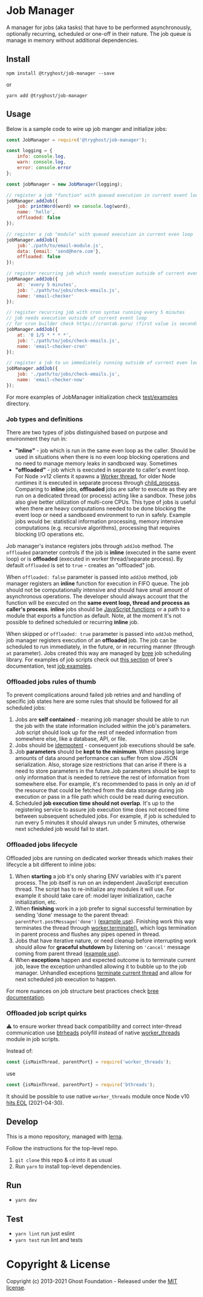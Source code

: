 # Job Manager

A manager for jobs (aka tasks) that have to be performed asynchronously, optionally recurring, scheduled or one-off in their nature. The job queue is manage in memory without additional dependencies.

## Install

`npm install @tryghost/job-manager --save`

or

`yarn add @tryghost/job-manager`


## Usage

Below is a sample code to wire up job manger and initialize jobs:
```js
const JobManager = require('@tryghost/job-manager');

const logging = {
    info: console.log,
    warn: console.log,
    error: console.error
};

const jobManager = new JobManager(logging);

// register a job "function" with queued execution in current event loop
jobManager.addJob({
    job: printWord(word) => console.log(word),
    name: 'hello',
    offloaded: false
});

// register a job "module" with queued execution in current even loop
jobManager.addJob({
    job:'./path/to/email-module.js',
    data: {email: 'send@here.com'},
    offloaded: false
});

// register recurring job which needs execution outside of current event loop
jobManager.addJob({
    at: 'every 5 minutes',
    job: './path/to/jobs/check-emails.js',
    name: 'email-checker'
});

// register recurring job with cron syntax running every 5 minutes
// job needs execution outside of current event loop
// for cron builder check https://crontab.guru/ (first value is seconds)
jobManager.addJob({
    at: '0 1/5 * * * *',
    job: './path/to/jobs/check-emails.js',
    name: 'email-checker-cron'
});

// register a job to un immediately running outside of current even loop
jobManager.addJob({
    job: './path/to/jobs/check-emails.js',
    name: 'email-checker-now'
});
```

For more examples of JobManager initialization check [test/examples](https://github.com/TryGhost/Utils/tree/master/packages/job-manager/test/examples) directory.

### Job types and definitions

There are two types of jobs distinguished based on purpose and environment they run in:
- **"inline"** - job which is run in the same even loop as the caller. Should be used in situations when there is no even loop blocking operations and no need to manage memory leaks in sandboxed way. Sometimes
- **"offloaded"** - job which is executed in separate to caller's event loop. For Node >v12 clients it spawns a [Worker thread](https://nodejs.org/dist/latest-v12.x/docs/api/worker_threads.html#worker_threads_new_worker_filename_options), for older Node runtimes it is executed in separate process through [child_process](https://nodejs.org/docs/latest-v10.x/api/child_process.html). Comparing to **inline** jobs, **offloaded** jobs are safer to execute as they are run on a dedicated thread (or process) acting like a sandbox. These jobs also give better utilization of multi-core CPUs. This type of jobs is useful when there are heavy computations needed to be done blocking the event loop or need a sandboxed environment to run in safely. Example jobs would be: statistical information processing, memory intensive computations (e.g. recursive algorithms), processing that requires blocking I/O operations etc.

Job manager's instance registers jobs through `addJob` method. The `offloaded` parameter controls if the job is **inline** (executed in the same event loop) or is **offloaded** (executed in worker thread/separate process). By default `offloaded` is set to `true` - creates an "offloaded" job.

When `offloaded: false` parameter is passed into `addJob` method, job manager registers an **inline** function for execution in FIFO queue. The job should not be computationally intensive and should have small amount of asynchronous operations. The developer should always account that the function will be executed on the **same event loop, thread and process as caller's process**. **inline** jobs should be [JavaScript functions](https://developer.mozilla.org/en-US/docs/Web/JavaScript/Reference/Global_Objects/Function) or a path to a module that exports a function as default. Note, at the moment it's not possible to defined scheduled or recurring **inline** job.

When skipped or `offloaded: true` parameter is passed into `addJob` method, job manager registers execution of an **offloaded** job. The job can be scheduled to run immediately, in the future, or in recurring manner (through `at` parameter). Jobs created this way are managed by [bree](https://github.com/breejs/bree) job scheduling library. For examples of job scripts check out [this section](https://github.com/breejs/bree#nodejs-email-queue-job-scheduling-example) of bree's documentation, test [job examples](https://github.com/TryGhost/Utils/tree/master/packages/job-manager/test/jobs).


### Offloaded jobs rules of thumb
To prevent complications around failed job retries and and handling of specific job states here are some rules that should be followed for all scheduled jobs:
1. Jobs are **self contained** - meaning job manager should be able to run the job with the state information included within the job's parameters. Job script should look up for the rest of needed information from somewhere else, like a database, API, or file.
2. Jobs should be [idempotent](https://en.wikipedia.org/wiki/Idempotence) - consequent job executions should be safe.
3. Job **parameters** should be **kept to the minimum**. When passing large amounts of data around performance can suffer from slow JSON serialization. Also, storage size restrictions that can arise if there is a need to store parameters in the future.Job parameters should be kept to only information that is needed to retrieve the rest of information from somewhere else. For example, it's recommended to pass in only an *id* of the resource that could be fetched from the data storage during job execution or pass in a file path which could be read during execution.
4. Scheduled **job execution time should not overlap**. It's up to the registering service to assure job execution time does not ecceed time between subsequent scheduled jobs. For example, if job is scheduled to run every 5 minutes it should always run under 5 minutes, otherwise next scheduled job would fail to start.

### Offloaded jobs lifecycle

Offloaded jobs are running on dedicated worker threads which makes their lifecycle a bit different to inline jobs:
1. When **starting** a job it's only sharing ENV variables with it's parent process. The job itself is run on an independent JavaScript execution thread. The script has to re-initialize any modules it will use. For example it should take care of: model layer initialization, cache initialization, etc.
2. When **finishing** work in a job prefer to signal successful termination by sending 'done' message to the parent thread: `parentPort.postMessage('done')` ([example use](https://github.com/TryGhost/Utils/blob/0e423f6c5c69b08d81d470f49de95654d8cc90e3/packages/job-manager/test/jobs/graceful.js#L33-L37)). Finishing work this way terminates the thread through [worker.terminate()]((https://nodejs.org/dist/latest-v14.x/docs/api/worker_threads.html#worker_threads_worker_terminate)), which logs termination in parent process and flushes any pipes opened in thread.
3. Jobs that have iterative nature, or need cleanup before interrupting work should allow for **graceful shutdown** by listening on `'cancel'` message coming from parent thread ([example use](https://github.com/TryGhost/Utils/blob/0e423f6c5c69b08d81d470f49de95654d8cc90e3/packages/job-manager/test/jobs/graceful.js#L12-L16)).
4. When **exceptions** happen and expected outcome is to terminate current job, leave the exception unhandled allowing it to bubble up to the job manager. Unhandled exceptions [terminate current thread](https://nodejs.org/dist/latest-v14.x/docs/api/worker_threads.html#worker_threads_event_error) and allow for next scheduled job execution to happen.

For more nuances on job structure best practices check [bree documentation](https://github.com/breejs/bree#writing-jobs-with-promises-and-async-await).

### Offloaded job script quirks

⚠️ to ensure worker thread back compatibility and correct inter-thread communication use [btrheads](https://github.com/chjj/bthreads) polyfill instead of native [worker_threads](https://nodejs.org/api/worker_threads.html#worker_threads) module in job scripts.

Instead of:
```js
const {isMainThread, parentPort} = require('worker_threads');
```
use
```js
const {isMainThread, parentPort} = require('bthreads');
```

It should be possible to use native `worker_threads` module once Node v10 [hits EOL](https://nodejs.org/en/about/releases/) (2021-04-30).

## Develop

This is a mono repository, managed with [lerna](https://lernajs.io/).

Follow the instructions for the top-level repo.
1. `git clone` this repo & `cd` into it as usual
2. Run `yarn` to install top-level dependencies.


## Run

- `yarn dev`


## Test

- `yarn lint` run just eslint
- `yarn test` run lint and tests




# Copyright & License

Copyright (c) 2013-2021 Ghost Foundation - Released under the [MIT license](LICENSE).
